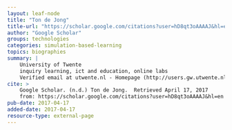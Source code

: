 ```yaml
---
layout: leaf-node
title: "Ton de Jong"
title-url: "https://scholar.google.com/citations?user=hD8qt3oAAAAJ&hl=en"
author: "Google Scholar"
groups: technologies
categories: simulation-based-learning
topics: biographies
summary: |
    University of Twente
    inquiry learning, ict and education, online labs
    Verified email at utwente.nl - Homepage (http://users.gw.utwente.nl/jong/)
cite: >
    Google Scholar. (n.d.) Ton de Jong.  Retrieved April 17, 2017
    from: https://scholar.google.com/citations?user=hD8qt3oAAAAJ&hl=en
pub-date: 2017-04-17
added-date: 2017-04-17
resource-type: external-page
---
```

